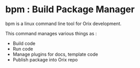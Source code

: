 # bpm : Build Package Manager

bpm is a linux command line tool for Orix development.

This command manages various things as :

* Build code
* Run code
* Manage plugins for docs, template code
* Publish package into Orix repo